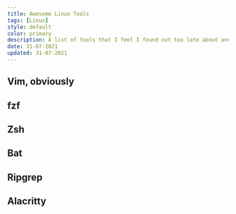 ```yaml
---
title: Awesome Linux Tools
tags: [Linux]
style: default
color: primary
description: A list of tools that I feel I found out too late about and using them changed my workflow drastically for good.
date: 31-07-2021
updated: 31-07-2021
---
```


## Vim, obviously

## fzf

## Zsh

## Bat

## Ripgrep

## Alacritty

